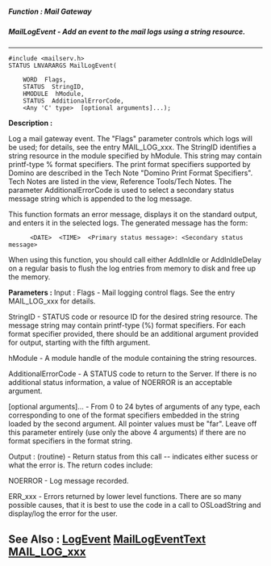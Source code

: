 ##### Function : Mail Gateway
##### MailLogEvent - Add an event to the mail logs using a string resource.
---
```
#include <mailserv.h>
STATUS LNVARARGS MailLogEvent(

	WORD  Flags,
	STATUS  StringID,
	HMODULE  hModule,
	STATUS  AdditionalErrorCode,
	<Any 'C' type>  [optional arguments]...);
```
**Description :**

Log a mail gateway event.  The "Flags" parameter controls which logs will be 
used;  for details, see the entry MAIL_LOG_xxx.  The StringID identifies a 
string resource in the module specified by hModule.  This string may contain 
printf-type % format specifiers.  The print format specifiers supported by 
Domino are described in the Tech Note "Domino Print Format Specifiers".  Tech 
Notes are listed in the view, Reference Tools/Tech Notes.  The parameter 
AdditionalErrorCode is used to select a secondary status message string which 
is appended to the log message.

This function formats an error message, displays it on the standard output, and 
enters it in the selected logs.  The generated message has the form:
 
          <DATE>  <TIME>  <Primary status message>: <Secondary status message>

When using this function, you should call either AddInIdle or AddInIdleDelay on 
a regular basis to flush the log entries from memory to disk and free up the 
memory.

**Parameters :**
Input :
Flags  -  Mail logging control flags.  See the entry MAIL_LOG_xxx for details.

StringID  -  STATUS code or resource ID for the desired string resource.  The message string may contain printf-type (%) format specifiers.  For each format specifier provided, there should be an additional argument provided for output, starting with the fifth argument.

hModule  -  A module handle of the module containing the string resources.

AdditionalErrorCode  -  A STATUS code to return to the Server.  If there is no additional status information, a value of NOERROR is an acceptable argument.

[optional arguments]...  -  From 0 to 24 bytes of arguments of any type, each corresponding to one of the format specifiers embedded in the string loaded by the second argument.  All pointer values must be "far".  Leave off this parameter entirely (use only the above 4 arguments) if there are no format specifiers in the format string.

Output :
(routine)  -  Return status from this call -- indicates either sucess or what the error is. The return codes include:

NOERROR - Log message recorded.

ERR_xxx - Errors returned by lower level functions.  There are so many possible causes, that it is best to use the code in a call to OSLoadString and display/log the error for the user. 



**See Also :**
[LogEvent](/reference/Func/LogEvent)
[MailLogEventText](/reference/Func/MailLogEventText)
[MAIL_LOG_xxx](/reference/Symb/MAIL_LOG_xxx)
---
